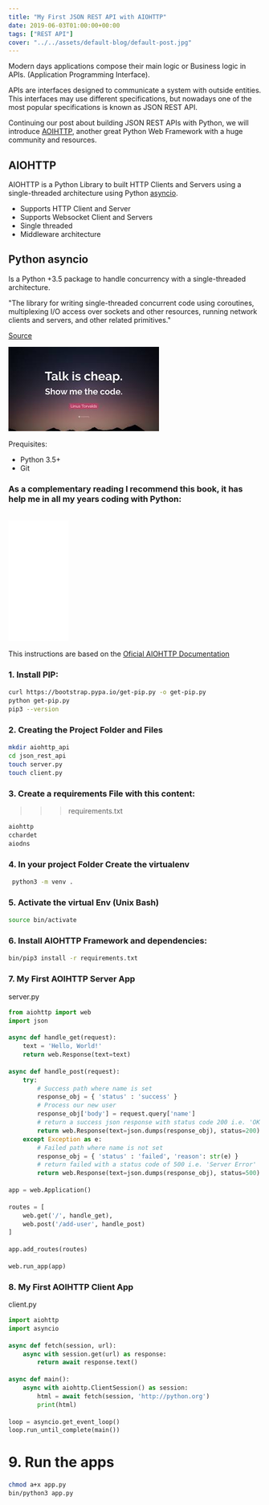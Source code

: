```yaml
---
title: "My First JSON REST API with AIOHTTP"
date: 2019-06-03T01:00:00+00:00
tags: ["REST API"]
cover: "../../assets/default-blog/default-post.jpg"
---
```


Modern days applications compose their main logic or Business logic in APIs. (Application Programming Interface). 

APIs are interfaces designed to communicate a system with outside entities. This interfaces may use different specifications, but nowadays one of the most popular specifications is known as JSON REST API.


Continuing our post about building JSON REST APIs with Python, we will introduce [AOIHTTP](https://aiohttp.readthedocs.io/en/stable/), another great Python Web Framework with a huge community and resources.

## AIOHTTP

AIOHTTP is a Python Library to built HTTP Clients and Servers using a single-threaded architecture using Python [asyncio](https://aiohttp.readthedocs.io/en/stable/glossary.html#term-asyncio).

- Supports HTTP Client and Server
- Supports Websocket Client and Servers
- Single threaded
- Middleware architecture


## Python asyncio

Is a Python +3.5 package to handle concurrency with a single-threaded architecture.

"The library for writing single-threaded concurrent code using coroutines, multiplexing I/O access over sockets and other resources, running network clients and servers, and other related primitives."

[Source](https://aiohttp.readthedocs.io/en/stable/glossary.html#term-asyncio)



![Show me the code](../../assets/common-blog/show-me-the-code.jpeg)

Prequisites:

- Python 3.5+
- Git

### As a complementary reading I recommend this book, it has help me in all my years coding with Python:

<br/>
<iframe style="width:120px;height:240px;" marginwidth="0" marginheight="0" scrolling="no" frameborder="0" src="//ws-na.amazon-adsystem.com/widgets/q?ServiceVersion=20070822&OneJS=1&Operation=GetAdHtml&MarketPlace=US&source=ac&ref=tf_til&ad_type=product_link&tracking_id=gurupia-20&marketplace=amazon&region=US&placement=1491946008&asins=1491946008&linkId=c080307502c51c27b32bcd7f1fdac3ea&show_border=true&link_opens_in_new_window=true&price_color=333333&title_color=0066c0&bg_color=ffffff">
    </iframe>
<br/>



This instructions are based on the [Oficial AIOHTTP Documentation](https://aiohttp.readthedocs.io/en/stable/)

### 1. Install PIP:

```bash
curl https://bootstrap.pypa.io/get-pip.py -o get-pip.py
python get-pip.py
pip3 --version
```

### 2. Creating the Project Folder and Files

```sh
mkdir aiohttp_api
cd json_rest_api
touch server.py
touch client.py
```

### 3. Create a requirements File with this content:

>>> requirements.txt
```bash
aiohttp
cchardet
aiodns
```

### 4. In your project Folder Create the virtualenv

```bash
 python3 -m venv .
 ```
 
 ### 5. Activate the virtual Env (Unix Bash)
  
 ```bash
 source bin/activate
 ```

### 6. Install AIOHTTP Framework and dependencies:

```bash
bin/pip3 install -r requirements.txt
```
 


### 7. My First AOIHTTP Server App

server.py

```python
from aiohttp import web
import json

async def handle_get(request):
    text = 'Hello, World!'
    return web.Response(text=text)

async def handle_post(request):
    try:
        # Success path where name is set
        response_obj = { 'status' : 'success' }
        # Process our new user
        response_obj['body'] = request.query['name']
        # return a success json response with status code 200 i.e. 'OK'
        return web.Response(text=json.dumps(response_obj), status=200)
    except Exception as e:
        # Failed path where name is not set
        response_obj = { 'status' : 'failed', 'reason': str(e) }
        # return failed with a status code of 500 i.e. 'Server Error'
        return web.Response(text=json.dumps(response_obj), status=500)

app = web.Application()

routes = [
    web.get('/', handle_get),
    web.post('/add-user', handle_post)
]

app.add_routes(routes)

web.run_app(app)
```

### 8. My First AOIHTTP Client App

client.py

```python
import aiohttp
import asyncio

async def fetch(session, url):
    async with session.get(url) as response:
        return await response.text()

async def main():
    async with aiohttp.ClientSession() as session:
        html = await fetch(session, 'http://python.org')
        print(html)

loop = asyncio.get_event_loop()
loop.run_until_complete(main())
```

# 9. Run the apps

```sh
chmod a+x app.py
bin/python3 app.py
```
